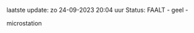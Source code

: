 laatste update: 
zo 24-09-2023 20:04   uur 
Status: FAALT - geel - 
<div class="service Y">microstation</div>